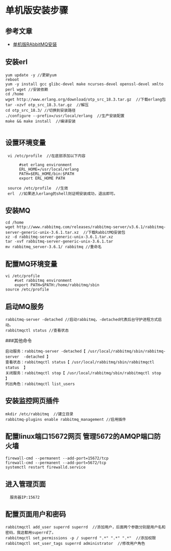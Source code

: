 # 单机版安装步骤
## 参考文章
* [单机版RAbbitMQ安装](https://blog.csdn.net/super_rd/article/details/70241007?utm_source=itdadao&utm_medium=referral)

## 安装erl
```
yum update -y //更新yum 
reboot 
yum -y install gcc glibc-devel make ncurses-devel openssl-devel xmlto perl wget //安装依赖
cd /home 
wget http://www.erlang.org/download/otp_src_18.3.tar.gz  //下载erlang包
tar -xzvf otp_src_18.3.tar.gz  //解压
cd otp_src_18.3/ //切换到安装路径
./configure --prefix=/usr/local/erlang  //生产安装配置
make && make install  //编译安装


```
## 设置环境变量
```
 vi /etc/profile  //在底部添加以下内容
 
      #set erlang environment
      ERL_HOME=/usr/local/erlang
      PATH=$ERL_HOME/bin:$PATH
      export ERL_HOME PATH   
 
 source /etc/profile  //生效
 erl  //如果进入erlang的shell则证明安装成功，退出即可。
```

## 安装MQ
```
cd /home 
wget http://www.rabbitmq.com/releases/rabbitmq-server/v3.6.1/rabbitmq-server-generic-unix-3.6.1.tar.xz  //下载RabbitMQ安装包
xz -d rabbitmq-server-generic-unix-3.6.1.tar.xz
tar -xvf rabbitmq-server-generic-unix-3.6.1.tar
mv rabbitmq_server-3.6.1/ rabbitmq //重命名
```

## 配置MQ环境变量
```$xslt
vi /etc/profile
    #set rabbitmq environment
    export PATH=$PATH:/home/rabbitmq/sbin
source /etc/profile
```
## 启动MQ服务
```$xslt
rabbitmq-server -detached //启动rabbitmq，-detached代表后台守护进程方式启动。
rabbitmqctl status //查看状态
```
###其他命令
```$xslt
启动服务：rabbitmq-server -detached【 /usr/local/rabbitmq/sbin/rabbitmq-server  -detached 】
查看状态：rabbitmqctl status【 /usr/local/rabbitmq/sbin/rabbitmqctl status  】
关闭服务：rabbitmqctl stop【 /usr/local/rabbitmq/sbin/rabbitmqctl stop  】
列出角色：rabbitmqctl list_users
```

## 安装监控网页插件
```$xslt
mkdir /etc/rabbitmq  //建立目录
rabbitmq-plugins enable rabbitmq_management //启用插件
```
## 配置linux端口15672网页 管理5672的AMQP端口防火墙
```$xslt
firewall-cmd --permanent --add-port=15672/tcp
firewall-cmd --permanent --add-port=5672/tcp
systemctl restart firewalld.service
```
## 进入管理页面
```$xslt
  服务器IP:15672
```
## 配置页面用户和密码
```$xslt
rabbitmqctl add_user superrd superrd  //添加用户，后面两个参数分别是用户名和密码，我这都用superrd了。
rabbitmqctl set_permissions -p / superrd ".*" ".*" ".*"  //添加权限
rabbitmqctl set_user_tags superrd administrator  //修改用户角色
```